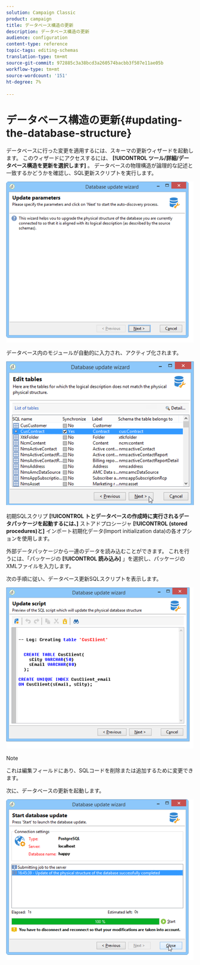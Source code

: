 ```yaml
---
solution: Campaign Classic
product: campaign
title: データベース構造の更新
description: データベース構造の更新
audience: configuration
content-type: reference
topic-tags: editing-schemas
translation-type: tm+mt
source-git-commit: 972885c3a38bcd3a260574bacbb3f507e11ae05b
workflow-type: tm+mt
source-wordcount: '151'
ht-degree: 7%

---
```



# データベース構造の更新{#updating-the-database-structure}

データベースに行った変更を適用するには、スキーマの更新ウィザードを起動します。 このウィザードにアクセスするには、 **[!UICONTROL ツール/詳細/データベース構造を更新を選択します]** 。 データベースの物理構造が論理的な記述と一致するかどうかを確認し、SQL更新スクリプトを実行します。

![](assets/d_ncs_integration_schema_update.png)

データベース内のモジュールが自動的に入力され、アクティブ化されます。

![](assets/d_ncs_integration_schema_update_select.png)

初期SQLスクリプ **[!UICONTROL トとデータベースの作成時に実行されるデータパッケージを起動するには、]** ストアドプロシージャ **[!UICONTROL (stored procedures)と]** インポート初期化データ(Import initialization data)の各オプションを使用します。

外部データパッケージから一連のデータを読み込むことができます。 これを行うには、「パッケージの **[!UICONTROL 読み込み]** 」を選択し、パッケージのXMLファイルを入力します。

次の手順に従い、データベース更新SQLスクリプトを表示します。

![](assets/d_ncs_integration_schema_update2.png)

>[!NOTE]
>
>これは編集フィールドにあり、SQLコードを削除または追加するために変更できます。

次に、データベースの更新を起動します。

![](assets/d_ncs_integration_schema_update3.png)

